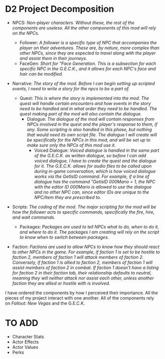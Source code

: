 # D2 Project Decomposition

 - NPCS: *Non-player characters. Without these, the rest of the components are useless. All the other components of this mod will rely on the NPCs.*
		 
	 - Follower: *A follower is a specific type of NPC that accompanies the player on their adventures. These are, by nature, more complex than other NPCs, since they are expected to travel along with the player and assist them in their journeys.*
	 - FaceGen: *Short for "Face Generation. This is a subsection for each specific NPC in the G.E.C.K., and it allows for each NPC's face and hair can be modified.*
 - Narrative: *The story of the mod. Before I can begin setting up scripted events, I need to write a story for the npcs to be a part of.*
	 - Quest: *This is where the story is implemented into the mod. The quest will handle certain encounters and how events in the story need to be handled and in what order they need to be handled. The quest making part of the mod will also contain the dialogue.*
		 - Dialogue: *The dialogue of the mod will contain responses from NPCs involved in the quest and the player's response to them, if any. Some scripting is also handled in this phase, but nothing that would need its own script file. The dialogue I will create will be specifically for the NPCs in this mod, and will be set up to make sure only the NPCs of this mod use it.*
			 - Voiced Dialogue: *Voiced dialogue is handled in the same part of the G.E.C.K. as written dialogue, so before I can add voiced dialogue, I have to create the quest and the dialogue for it. The G.E.C.K. allows for audio files to be called upon during in-game conversation, which is how voiced dialogue works via the GetIsID command. For example, if a line of dialogue has the command "GetIsID 000Mario = 1, the NPC with the editor ID 000Mario is allowed to use the dialogue and no other NPC can, since editor IDs are unique to the NPC/item they are prescribed to.*
 - Scripts: *The coding of the mod. The major scripting for the mod will be how the follower acts to specific commands, specifically the fire, hire, and wait commands.*
 
 
	 - Packages: *Packages are used to tell NPCs what to do, when to do it, and where to do it. The packages I am creating will rely on the script to know when to switch between packages.*
 - Faction: *Factions are used to allow NPCs to know how they should react to other NPCs in the game. For example, if faction 1 is set to be hostile to faction 2, members of faction 1 will attack members of faction 2. Conversely, if faction 1 is allied to faction 2, members of faction 1 will assist members of faction 2 in combat. If faction 1 doesn't have a listing for faction 2 in their faction tab, their relationship defaults to neutral, meaning they will neither attack nor assist each other, unless another faction they are allied or hostile with is involved.*


I have ordered the components by how I perceived their importance. All the pieces of my project interact with one another. All of the components rely on *Fallout: New Vegas* and the G.E.C.K.

# TO ADD
- Character Stats
- Actor Effects
- Actor Values
- Perks

